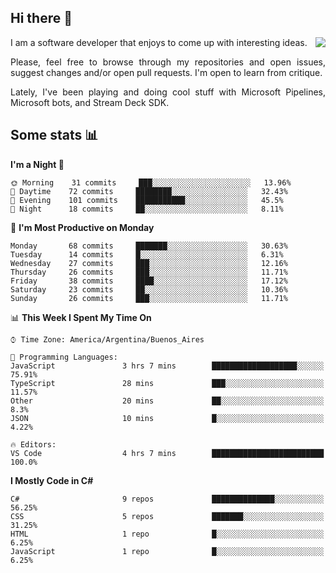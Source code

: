 ## Hi there :slightly_smiling_face:

<img src="https://github-readme-stats.vercel.app/api?username=victorgrycuk&show_icons=true&count_private=true&title_color=F7941E&icon_color=F7941E" align="right">

<p align="justify">
I am a software developer that enjoys to come up with interesting ideas.
<p/>

<p align= "justify">
Please, feel free to browse through my repositories and open issues, suggest changes and/or open pull requests. I'm open to learn from critique.
<p/>

<p align= "justify">
Lately, I've been playing and doing cool stuff with Microsoft Pipelines, Microsoft bots, and Stream Deck SDK.
<p/>

## Some stats :bar_chart:
<!--START_SECTION:waka-->
**I'm a Night 🦉** 

```text
🌞 Morning    31 commits     ███░░░░░░░░░░░░░░░░░░░░░░   13.96% 
🌆 Daytime    72 commits     ████████░░░░░░░░░░░░░░░░░   32.43% 
🌃 Evening    101 commits    ███████████░░░░░░░░░░░░░░   45.5% 
🌙 Night      18 commits     ██░░░░░░░░░░░░░░░░░░░░░░░   8.11%

```
📅 **I'm Most Productive on Monday** 

```text
Monday       68 commits     ███████░░░░░░░░░░░░░░░░░░   30.63% 
Tuesday      14 commits     █░░░░░░░░░░░░░░░░░░░░░░░░   6.31% 
Wednesday    27 commits     ███░░░░░░░░░░░░░░░░░░░░░░   12.16% 
Thursday     26 commits     ███░░░░░░░░░░░░░░░░░░░░░░   11.71% 
Friday       38 commits     ████░░░░░░░░░░░░░░░░░░░░░   17.12% 
Saturday     23 commits     ██░░░░░░░░░░░░░░░░░░░░░░░   10.36% 
Sunday       26 commits     ███░░░░░░░░░░░░░░░░░░░░░░   11.71%

```


📊 **This Week I Spent My Time On** 

```text
⌚︎ Time Zone: America/Argentina/Buenos_Aires

💬 Programming Languages: 
JavaScript               3 hrs 7 mins        ███████████████████░░░░░░   75.91% 
TypeScript               28 mins             ███░░░░░░░░░░░░░░░░░░░░░░   11.57% 
Other                    20 mins             ██░░░░░░░░░░░░░░░░░░░░░░░   8.3% 
JSON                     10 mins             █░░░░░░░░░░░░░░░░░░░░░░░░   4.22%

🔥 Editors: 
VS Code                  4 hrs 7 mins        █████████████████████████   100.0%

```

**I Mostly Code in C#** 

```text
C#                       9 repos             ██████████████░░░░░░░░░░░   56.25% 
CSS                      5 repos             ███████░░░░░░░░░░░░░░░░░░   31.25% 
HTML                     1 repo              █░░░░░░░░░░░░░░░░░░░░░░░░   6.25% 
JavaScript               1 repo              █░░░░░░░░░░░░░░░░░░░░░░░░   6.25%

```



<!--END_SECTION:waka-->
